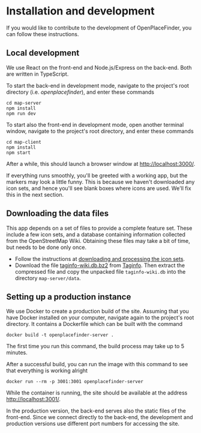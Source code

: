 # Installation and development

If you would like to contribute to the development of OpenPlaceFinder, you can follow these instructions.

## Local development

We use React on the front-end and Node.js/Express on the back-end. Both are written in TypeScript.

To start the back-end in development mode, navigate to the project's root directory (i.e. *openplacefinder*), and enter these commands

```
cd map-server
npm install
npm run dev
```

To start also the front-end in development mode, open another terminal window, navigate to the project's root directory, and enter these commands

```
cd map-client
npm install
npm start
```

After a while, this should launch a browser window at [http://localhost:3000/](http://localhost:3000/).

If everything runs smoothly, you'll be greeted with a working app, but the markers may look a little funny. This is because we haven't downloaded any icon sets, and hence you'll see blank boxes where icons are used. We'll fix this in the next section.

## Downloading the data files

This app depends on a set of files to provide a complete feature set. These include a few icon sets, and a database containing information collected from the OpenStreetMap Wiki. Obtaining these files may take a bit of time, but needs to be done only once.

* Follow the instructions at [downloading and processing the icon sets](icons.md).
* Download the file [taginfo-wiki.db.bz2](https://taginfo.openstreetmap.org/download/taginfo-wiki.db.bz2) from [Taginfo](https://taginfo.openstreetmap.org/download). Then extract the compressed file and copy the unpacked file `taginfo-wiki.db` into the directory `map-server/data`.

## Setting up a production instance

We use Docker to create a production build of the site. Assuming that you have Docker installed on your computer, navigate again to the project's root directory. It contains a Dockerfile which can be built with the command

```
docker build -t openplacefinder-server .
```

The first time you run this command, the build process may take up to 5 minutes.

After a successful build, you can run the image with this command to see that everything is working alright

```
docker run --rm -p 3001:3001 openplacefinder-server
```

While the container is running, the site should be available at the address [http://localhost:3001/](http://localhost:3001/).

In the production version, the back-end serves also the static files of the front-end. Since we connect directly to the back-end, the development and production versions use different port numbers for accessing the site.
